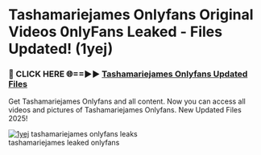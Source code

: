 # Tashamariejames Onlyfans Original Videos 0nlyFans Leaked - Files Updated! (1yej)

<h3>🔴 CLICK HERE 🌐==►► <a href="https://tinyurl.com/3hn5wdd3" rel="nofollow">Tashamariejames Onlyfans Updated Files</a></h3>

Get Tashamariejames Onlyfans and all content. Now you can access all videos and pictures of Tashamariejames Onlyfans. New Updated Files 2025!

[![1yej](https://i.imgur.com/4HnBqBT.gif)](https://tinyurl.com/3hn5wdd3)
tashamariejames onlyfans leaks<br>
tashamariejames leaked onlyfans